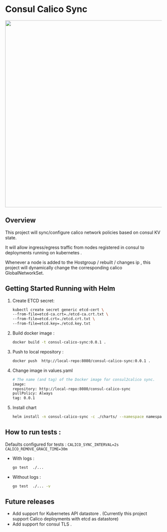 # Consul Calico Sync

<center>

<img src="https://git.taboolasyndication.com/projects/ITP/repos/taboola.com/raw/k8s/consul-calico-sync/docs/design/high-lvl.svg?at=refs%2Fheads%2FK8S-825-consul-calico-sync-refactor-ui" width="800" height="600">
</center>

## Overview

This project will sync/configure calico network policies based on consul KV state.

It will allow ingress/egress traffic from nodes registered in consul to deployments running on kubernetes .

Whenever a node is added to the Hostgroup / rebuilt / changes ip , this project will dynamically change the corresponding calico GlobalNetworkSet.


## Getting Started Running with Helm

1. Create ETCD secret: 

    ``` bash
    kubectl create secret generic etcd-cert \
    --from-file=etcd-ca.crt=./etcd-ca.crt.txt \
    --from-file=etcd.crt=./etcd.crt.txt \
    --from-file=etcd.key=./etcd.key.txt 
    ```

2. Build docker image :
    
    ``` bash
    docker build -t consul-calico-sync:0.0.1 .
    ```

3. Push to local repository :

    ``` bash
    docker push  http://local-repo:8080/consul-calico-sync:0.0.1 .
    ```

4. Change image in values.yaml

    ``` bash
    # The name (and tag) of the Docker image for consul2calico sync.
    image:
    repository: http://local-repo:8080/consul-calico-sync
    pullPolicy: Always
    tag: 0.0.1
    ```

5. Install chart 

    ``` bash
    helm install -n consul-calico-sync -c ./charts/ --namespace namespace
    ```


## How to run tests :

Defaults configured for tests :
    ```
    CALICO_SYNC_INTERVAL=2s
    CALICO_REMOVE_GRACE_TIME=30m
    ```

- With logs :
    ``` bash
    go test  ./...
    ```

- Without logs :
    ``` bash
    go test  ./... -v
    ```


## Future releases

- Add support for  Kubernetes API datastore . (Currently this project support Calico deployments with etcd as datastore)
- Add support for consul TLS .